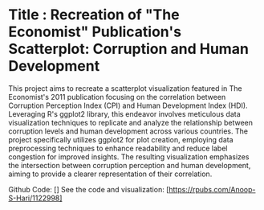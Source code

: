 # Title : Recreation of "The Economist" Publication's Scatterplot: Corruption and Human Development

This project aims to recreate a scatterplot visualization featured in The Economist's 2011 publication focusing on the correlation between 
Corruption Perception Index (CPI) and Human Development Index (HDI). Leveraging R's ggplot2 library, this endeavor involves meticulous data 
visualization techniques to replicate and analyze the relationship between corruption levels and human development across various countries. 
The project specifically utilizes ggplot2 for plot creation, employing data preprocessing techniques to enhance readability and reduce label 
congestion for improved insights. The resulting visualization emphasizes the intersection between corruption perception and human development,
aiming to provide a clearer representation of their correlation.

Github Code: []
See the code and visualization: [https://rpubs.com/Anoop-S-Hari/1122998]

